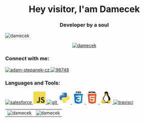 <h1 align="center">Hey visitor, I'am Damecek</h1>
<h3 align="center">Developer by a soul</h3>

<p align="left">
    <img src="https://komarev.com/ghpvc/?username=damecek&label=Profile%20views&color=0e75b6&style=flat" alt="damecek"/>
</p>

<p align="center">
    <a href="https://github.com/ryo-ma/github-profile-trophy">
        <img src="https://github-profile-trophy.vercel.app/?username=damecek&title=MultiLanguage,Commits&row=1&column=2&theme=nord" alt="damecek"/>
    </a>
</p>

<h3 align="left">Connect with me:</h3>
<p align="left">
    <a href="https://linkedin.com/in/adam-stepanek-cz" target="blank">
        <img align="center" alt="adam-stepanek-cz" height="30" width="40"
             src="https://raw.githubusercontent.com/rahuldkjain/github-profile-readme-generator/master/src/images/icons/Social/linked-in-alt.svg"/>
    </a>
    <a href="https://stackoverflow.com/users/96748" target="blank">
        <img align="center" alt="96748" height="30" width="40"
             src="https://raw.githubusercontent.com/rahuldkjain/github-profile-readme-generator/master/src/images/icons/Social/stack-overflow.svg"/>
    </a>
</p>

<h3 align="left">Languages and Tools:</h3>
<p align="left">
    <a href="www.salesforce.com" target="_blank" rel="noreferrer">
        <img src="https://upload.wikimedia.org/wikipedia/commons/f/f9/Salesforce.com_logo.svg" alt="salesforce" width="40" height="40"/>
    </a>
    <a href="https://developer.mozilla.org/en-US/docs/Web/JavaScript" target="_blank" rel="noreferrer">
        <img src="https://raw.githubusercontent.com/devicons/devicon/master/icons/javascript/javascript-original.svg" alt="javascript" width="40" height="40"/>
    </a>
    <a href="https://git-scm.com/" target="_blank" rel="noreferrer">
        <img src="https://www.vectorlogo.zone/logos/git-scm/git-scm-icon.svg" alt="git" width="40" height="40"/>
    </a>
    <a href="https://www.python.org" target="_blank" rel="noreferrer">
        <img src="https://raw.githubusercontent.com/devicons/devicon/master/icons/python/python-original.svg" alt="python" width="40" height="40"/>
    </a>
    <a href="https://www.w3schools.com/css/" target="_blank" rel="noreferrer">
        <img src="https://raw.githubusercontent.com/devicons/devicon/master/icons/css3/css3-original-wordmark.svg" alt="css3" width="40" height="40"/>
    </a>
    <a href="https://www.w3.org/html/" target="_blank" rel="noreferrer">
        <img src="https://raw.githubusercontent.com/devicons/devicon/master/icons/html5/html5-original-wordmark.svg" alt="html5" width="40" height="40"/>
    </a>
    <a href="https://www.linux.org/" target="_blank" rel="noreferrer">
        <img src="https://raw.githubusercontent.com/devicons/devicon/master/icons/linux/linux-original.svg" alt="linux" width="40" height="40"/>
    </a>
    <a href="https://travis-ci.org" target="_blank" rel="noreferrer">
        <img src="https://www.vectorlogo.zone/logos/travis-ci/travis-ci-icon.svg" alt="travisci" width="40" height="40"/>
    </a>
</p>

<table style="width: 100%; border: none;" cellspacing="0" cellpadding="0" border="0">
    <td>
        <img align="left" src="https://github-readme-stats.vercel.app/api/top-langs?username=damecek&show_icons=true&locale=en&layout=compact&theme=radical" alt="damecek"/>
    </td>
    <td>
        <img align="right" src="https://github-readme-stats.vercel.app/api?username=damecek&show_icons=true&locale=en&theme=radical" alt="damecek"/>
    </td>
</table>
